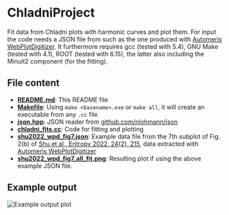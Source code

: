 # ChladniProject
Fit data from Chladni plots with harmonic curves and plot them. For input the code needs a JSON file from such as the one produced with [Automeris WebPlotDigitizer](https://automeris.io/WebPlotDigitizer/). It furthermore requires gcc (tested with 5.4), GNU Make (tested with 4.1), ROOT (tested with 6.15), the latter also including the Minuit2 component (for the fitting).

## File content
- [**README.md**](https://github.com/csanadm/ChladniProject/blob/main/README.md): This README file
- [**Makefile**](https://github.com/csanadm/ChladniProject/blob/main/Makefile): Using `make <basename>.exe` or `make all`, it will create an executable from any `.cc` file
- [**json.hpp**](https://github.com/csanadm/ChladniProject/blob/main/json.hpp): JSON reader from [github.com/nlohmann/json](https://github.com/nlohmann/json/)
- [**chladni_fits.cc**](https://github.com/csanadm/ChladniProject/blob/main/chladni_fits.cc): Code for fitting and plotting
- [**shu2022_wpd_fig7.json**](https://github.com/csanadm/ChladniProject/blob/main/shu2022_wpd_fig7.json): Example data file from the 7th subplot of Fig. 2(b) of [Shu et al., Entropy 2022, 24(2), 215](https://www.mdpi.com/1099-4300/24/2/215), data extracted with [Automeris WebPlotDigitizer](https://automeris.io/WebPlotDigitizer/)
- [**shu2022_wpd_fig7_all_fit.png**](https://github.com/csanadm/ChladniProject/blob/main/shu2022_wpd_fig7_all_fit.png): Resulting plot if using the above example JSON file.

## Example output
![Example output plot]([https://github.com/adam-p/markdown-here/raw/master/src/common/images/icon48.png](https://raw.githubusercontent.com/csanadm/ChladniProject/main/shu2022_wpd_fig7_all_fit.png) "Example output plot")

